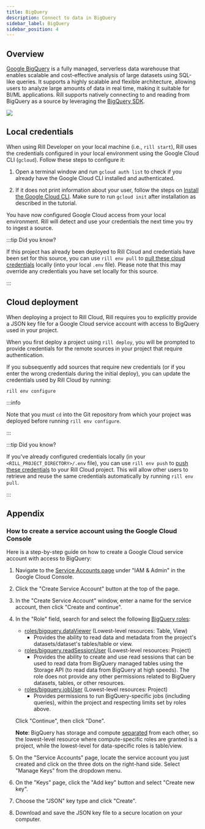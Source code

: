 ```yaml
---
title: BigQuery 
description: Connect to data in BigQuery
sidebar_label: BigQuery
sidebar_position: 4
---
```


<!-- WARNING: There are links to this page in source code. If you move it, find and replace the links and consider adding a redirect in docusaurus.config.js. -->

## Overview

[Google BigQuery](https://cloud.google.com/bigquery/docs) is a fully managed, serverless data warehouse that enables scalable and cost-effective analysis of large datasets using SQL-like queries. It supports a highly scalable and flexible architecture, allowing users to analyze large amounts of data in real time, making it suitable for BI/ML applications. Rill supports natively connecting to and reading from BigQuery as a source by leveraging the [BigQuery SDK](https://cloud.google.com/bigquery/docs/reference/libraries).

<img src='/img/reference/connectors/bigquery/bigquery.png' class='centered' />
<br />

## Local credentials

When using Rill Developer on your local machine (i.e., `rill start`), Rill uses the credentials configured in your local environment using the Google Cloud CLI (`gcloud`). Follow these steps to configure it:

1. Open a terminal window and run `gcloud auth list` to check if you already have the Google Cloud CLI installed and authenticated.

2. If it does not print information about your user, follow the steps on [Install the Google Cloud CLI](https://cloud.google.com/sdk/docs/install-sdk). Make sure to run `gcloud init` after installation as described in the tutorial.

You have now configured Google Cloud access from your local environment. Rill will detect and use your credentials the next time you try to ingest a source.

:::tip Did you know?

If this project has already been deployed to Rill Cloud and credentials have been set for this source, you can use `rill env pull` to [pull these cloud credentials](/build/credentials/credentials.md#rill-env-pull) locally (into your local `.env` file). Please note that this may override any credentials you have set locally for this source.

:::

## Cloud deployment

When deploying a project to Rill Cloud, Rill requires you to explicitly provide a JSON key file for a Google Cloud service account with access to BigQuery used in your project.

When you first deploy a project using `rill deploy`, you will be prompted to provide credentials for the remote sources in your project that require authentication.

If you subsequently add sources that require new credentials (or if you enter the wrong credentials during the initial deploy), you can update the credentials used by Rill Cloud by running:
```
rill env configure
```

:::info

Note that you must `cd` into the Git repository from which your project was deployed before running `rill env configure`.

:::

:::tip Did you know?

If you've already configured credentials locally (in your `<RILL_PROJECT_DIRECTORY>/.env` file), you can use `rill env push` to [push these credentials](/build/credentials/credentials.md#rill-env-push) to your Rill Cloud project. This will allow other users to retrieve and reuse the same credentials automatically by running `rill env pull`.

:::

## Appendix

### How to create a service account using the Google Cloud Console

Here is a step-by-step guide on how to create a Google Cloud service account with access to BigQuery:

1. Navigate to the [Service Accounts page](https://console.cloud.google.com/iam-admin/serviceaccounts) under "IAM & Admin" in the Google Cloud Console.

2. Click the "Create Service Account" button at the top of the page.

3. In the "Create Service Account" window, enter a name for the service account, then click "Create and continue".

4. In the "Role" field, search for and select the following [BigQuery roles](https://cloud.google.com/bigquery/docs/access-control): 
   - [roles/bigquery.dataViewer](https://cloud.google.com/bigquery/docs/access-control#bigquery.dataViewer) (Lowest-level resources: Table, View)
     - Provides the ability to read data and metadata from the project's datasets/dataset's tables/table or view.
   - [roles/bigquery.readSessionUser](https://cloud.google.com/bigquery/docs/access-control#bigquery.readSessionUser) (Lowest-level resources: Project)
     - Provides the ability to create and use read sessions that can be used to read data from BigQuery managed tables using the Storage API (to read data from BigQuery at high speeds). The role does not provide any other permissions related to BigQuery datasets, tables, or other resources.
   - [roles/bigquery.jobUser](https://cloud.google.com/bigquery/docs/access-control#bigquery.jobUser) (Lowest-level resources: Project)
     - Provides permissions to run BigQuery-specific jobs (including queries), within the project and respecting limits set by roles above.

   Click "Continue", then click "Done".

   **Note**: BigQuery has storage and compute [separated](https://cloud.google.com/blog/products/bigquery/separation-of-storage-and-compute-in-bigquery) from each other, so the lowest-level resource where compute-specific roles are granted is a project, while the lowest-level for data-specific roles is table/view.

5. On the "Service Accounts" page, locate the service account you just created and click on the three dots on the right-hand side. Select "Manage Keys" from the dropdown menu.

6. On the "Keys" page, click the "Add key" button and select "Create new key".

7. Choose the "JSON" key type and click "Create".

8. Download and save the JSON key file to a secure location on your computer.
